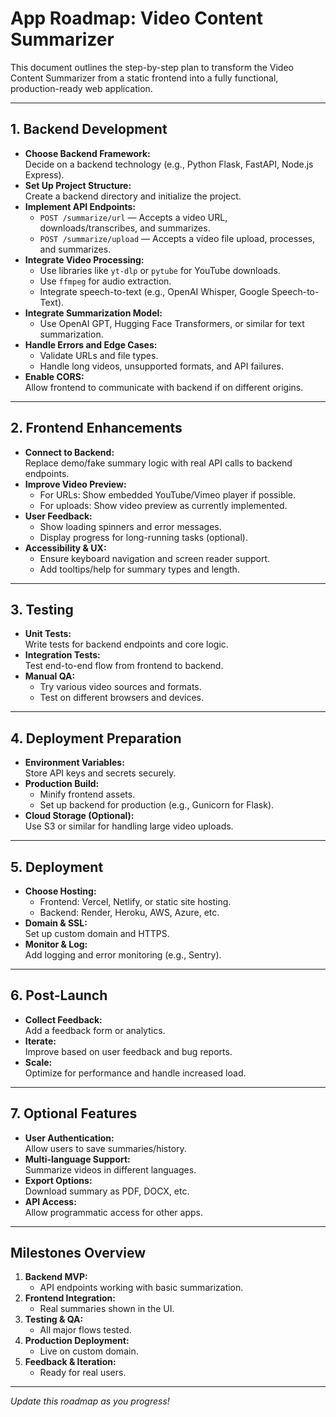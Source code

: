 # App Roadmap: Video Content Summarizer

This document outlines the step-by-step plan to transform the Video Content Summarizer from a static frontend into a fully functional, production-ready web application.

---

## 1. Backend Development

- **Choose Backend Framework:**  
  Decide on a backend technology (e.g., Python Flask, FastAPI, Node.js Express).
- **Set Up Project Structure:**  
  Create a backend directory and initialize the project.
- **Implement API Endpoints:**  
  - `POST /summarize/url` — Accepts a video URL, downloads/transcribes, and summarizes.
  - `POST /summarize/upload` — Accepts a video file upload, processes, and summarizes.
- **Integrate Video Processing:**  
  - Use libraries like `yt-dlp` or `pytube` for YouTube downloads.
  - Use `ffmpeg` for audio extraction.
  - Integrate speech-to-text (e.g., OpenAI Whisper, Google Speech-to-Text).
- **Integrate Summarization Model:**  
  - Use OpenAI GPT, Hugging Face Transformers, or similar for text summarization.
- **Handle Errors and Edge Cases:**  
  - Validate URLs and file types.
  - Handle long videos, unsupported formats, and API failures.
- **Enable CORS:**  
  Allow frontend to communicate with backend if on different origins.

---

## 2. Frontend Enhancements

- **Connect to Backend:**  
  Replace demo/fake summary logic with real API calls to backend endpoints.
- **Improve Video Preview:**  
  - For URLs: Show embedded YouTube/Vimeo player if possible.
  - For uploads: Show video preview as currently implemented.
- **User Feedback:**  
  - Show loading spinners and error messages.
  - Display progress for long-running tasks (optional).
- **Accessibility & UX:**  
  - Ensure keyboard navigation and screen reader support.
  - Add tooltips/help for summary types and length.

---

## 3. Testing

- **Unit Tests:**  
  Write tests for backend endpoints and core logic.
- **Integration Tests:**  
  Test end-to-end flow from frontend to backend.
- **Manual QA:**  
  - Try various video sources and formats.
  - Test on different browsers and devices.

---

## 4. Deployment Preparation

- **Environment Variables:**  
  Store API keys and secrets securely.
- **Production Build:**  
  - Minify frontend assets.
  - Set up backend for production (e.g., Gunicorn for Flask).
- **Cloud Storage (Optional):**  
  Use S3 or similar for handling large video uploads.

---

## 5. Deployment

- **Choose Hosting:**  
  - Frontend: Vercel, Netlify, or static site hosting.
  - Backend: Render, Heroku, AWS, Azure, etc.
- **Domain & SSL:**  
  Set up custom domain and HTTPS.
- **Monitor & Log:**  
  Add logging and error monitoring (e.g., Sentry).

---

## 6. Post-Launch

- **Collect Feedback:**  
  Add a feedback form or analytics.
- **Iterate:**  
  Improve based on user feedback and bug reports.
- **Scale:**  
  Optimize for performance and handle increased load.

---

## 7. Optional Features

- **User Authentication:**  
  Allow users to save summaries/history.
- **Multi-language Support:**  
  Summarize videos in different languages.
- **Export Options:**  
  Download summary as PDF, DOCX, etc.
- **API Access:**  
  Allow programmatic access for other apps.

---

## Milestones Overview

1. **Backend MVP:**  
   - API endpoints working with basic summarization.
2. **Frontend Integration:**  
   - Real summaries shown in the UI.
3. **Testing & QA:**  
   - All major flows tested.
4. **Production Deployment:**  
   - Live on custom domain.
5. **Feedback & Iteration:**  
   - Ready for real users.

---

*Update this roadmap as you progress!*